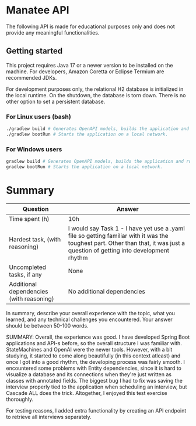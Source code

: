 # Manatee API

The following API is made for educational purposes only and does not provide any meaningful functionalities.

## Getting started

This project requires Java 17 or a newer version to be installed on the machine.
For developers, Amazon Coretta or Eclipse Termium are recommended JDKs.

For development purposes only, the relational H2 database is initialized in the local runtime.
On the shutdown, the database is torn down. There is no other option to set a persistent database.

### For Linux users (bash)

```bash
./gradlew build # Generates OpenAPI models, builds the application and runs tests.
./gradlew bootRun # Starts the application on a local network. 
```

### For Windows users

```bash
gradlew build # Generates OpenAPI models, builds the application and runs tests.
gradlew bootRun # Starts the application on a local network. 
```


# Summary
| Question                                 | Answer                                                                                                                                                                         |
|------------------------------------------|--------------------------------------------------------------------------------------------------------------------------------------------------------------------------------|
| Time  spent (h)                          | 10h                                                                                                                                                                            |
| Hardest task, (with reasoning)           | I would say Task 1 - I have yet use a .yaml file so getting familiar with it was the toughest part. Other than that, it was just a question of getting into development rhythm |
| Uncompleted tasks, if any                | None                                                                                                                                                                           |
| Additional dependencies (with reasoning) | No additional dependencies                                                                                                                                                     | 


In summary, describe your overall experience with the topic, what you learned,
and any technical challenges you encountered. Your answer should be
between 50-100 words.

SUMMARY:
Overall, the experience was good. I have developed Spring Boot applications and API-s before, so the overall
structure I was familiar with. StateMachines and OpenAI were the newer tools. However,
with a bit studying, it started to come along beautifully (in this context atleast) and once I got into a good rhythm, the developing
process was fairly smooth. I encountered some problems with Entity dependencies, since it is hard to visualize 
a database and its connections when they're just written as classes with annotated fields. The biggest bug I had 
to fix was saving the interview properly tied to the application when scheduling an interview, but Cascade ALL does the trick.
Altogether, I enjoyed this test exercise thoroughly.

For testing reasons, I added extra functionality by creating an API endpoint to retrieve all interviews separately.
